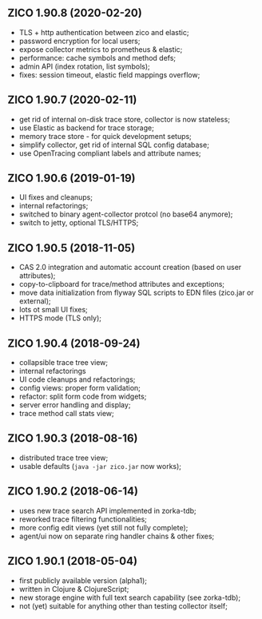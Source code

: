 ZICO 1.90.8 (2020-02-20)
------------------------

* TLS + http authentication between zico and elastic;
* password encryption for local users;
* expose collector metrics to prometheus & elastic;
* performance: cache symbols and method defs;
* admin API (index rotation, list symbols);
* fixes: session timeout, elastic field mappings overflow;


ZICO 1.90.7 (2020-02-11)
------------------------

* get rid of internal on-disk trace store, collector is now stateless;
* use Elastic as backend for trace storage;
* memory trace store - for quick development setups;
* simplify collector, get rid of internal SQL config database;
* use OpenTracing compliant labels and attribute names;


ZICO 1.90.6 (2019-01-19)
------------------------

* UI fixes and cleanups;
* internal refactorings;
* switched to binary agent-collector protcol (no base64 anymore);
* switch to jetty, optional TLS/HTTPS;


ZICO 1.90.5 (2018-11-05)
------------------------

* CAS 2.0 integration and automatic account creation (based on user attributes);
* copy-to-clipboard for trace/method attributes and exceptions;
* move data initialization from flyway SQL scripts to EDN files (zico.jar or external);
* lots ot small UI fixes;
* HTTPS mode (TLS only);


ZICO 1.90.4 (2018-09-24)
------------------------

* collapsible trace tree view;
* internal refactorings
* UI code cleanups and refactorings;
* config views: proper form validation;
* refactor: split form code from widgets;
* server error handling and display;
* trace method call stats view;


ZICO 1.90.3 (2018-08-16)
------------------------

* distributed trace tree view;
* usable defaults (`java -jar zico.jar` now works);


ZICO 1.90.2 (2018-06-14)
-------------------------

* uses new trace search API implemented in zorka-tdb; 
* reworked trace filtering functionalities;
* more config edit views (yet still not fully complete);
* agent/ui now on separate ring handler chains & other fixes;


ZICO 1.90.1 (2018-05-04)
-------------------------

* first publicly available version (alpha1);
* written in Clojure & ClojureScript;
* new storage engine with full text search capability (see zorka-tdb);
* not (yet) suitable for anything other than testing collector itself;

